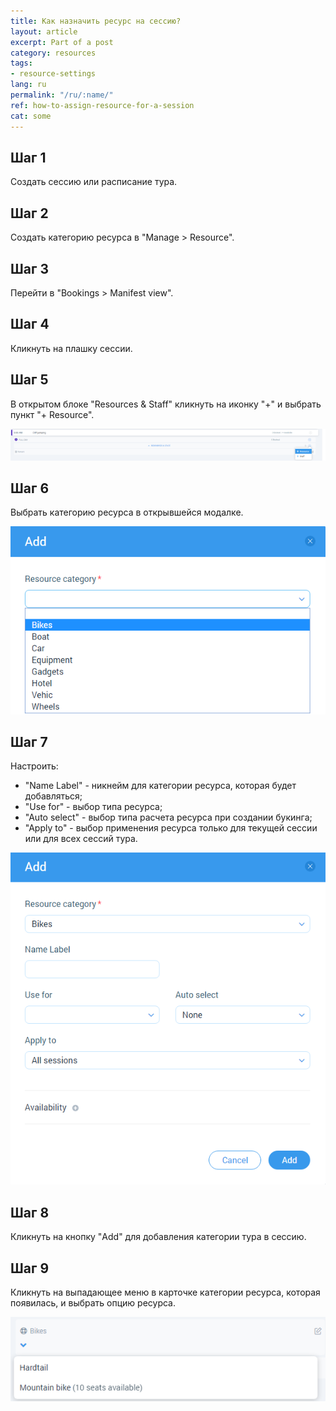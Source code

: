```yaml
---
title: Как назначить ресурс на сессию?
layout: article
excerpt: Part of a post
category: resources
tags:
- resource-settings
lang: ru
permalink: "/ru/:name/"
ref: how-to-assign-resource-for-a-session
cat: some
---
```


## **Шаг 1**

Создать сессию или расписание тура.

## **Шаг 2**

Создать категорию ресурса в "Manage > Resource". 

## **Шаг 3**

Перейти в "Bookings > Manifest view".

## **Шаг 4**

Кликнуть на плашку сессии.

## **Шаг 5**

В открытом блоке "Resources & Staff" кликнуть на иконку "+" и выбрать пункт "+ Resource".

![How_to_assign_resource_for_a_session1](/assets/images/how_to_assign_resource_for_a_session1.png)

## **Шаг 6**

Выбрать категорию ресурса в открывшейся модалке.

![How_to_assign_resource_for_a_session2](/assets/images/how_to_assign_resource_for_a_session2.png)

## **Шаг 7**

Настроить: 
- "Name Label" - никнейм для категории ресурса, которая будет добавляться;
- "Use for" - выбор типа ресурса;
- "Auto select" - выбор типа расчета ресурса при создании букинга;
- "Apply to" - выбор применения ресурса только для текущей сессии или для всех сессий тура.

![How_to_assign_resource_for_a_session3](/assets/images/how_to_assign_resource_for_a_session3.png)

## **Шаг 8**

Кликнуть на кнопку "Add" для добавления категории тура в сессию.

## **Шаг 9**

Кликнуть на выпадающее меню в карточке категории ресурса, которая появилась, и выбрать опцию ресурса.

![How_to_assign_resource_for_a_session4](/assets/images/how_to_assign_resource_for_a_session4.png)
